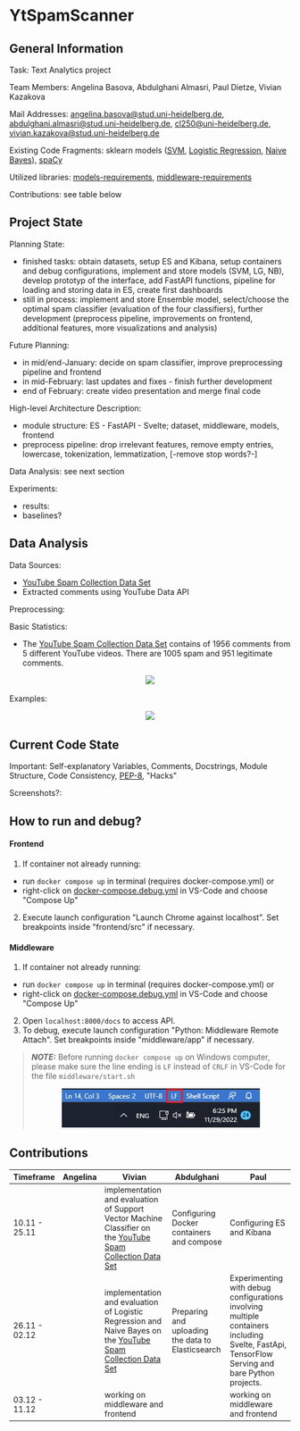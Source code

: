 
# YtSpamScanner

## General Information
Task: Text Analytics project

Team Members: Angelina Basova, Abdulghani Almasri, Paul Dietze, Vivian Kazakova

Mail Addresses: angelina.basova@stud.uni-heidelberg.de,  abdulghani.almasri@stud.uni-heidelberg.de, cl250@uni-heidelberg.de, vivian.kazakova@stud.uni-heidelberg.de

Existing Code Fragments: sklearn models ([SVM](https://scikit-learn.org/stable/modules/generated/sklearn.svm.SVC.html), [Logistic Regression](https://scikit-learn.org/stable/modules/generated/sklearn.linear_model.LogisticRegression.html), [Naive Bayes](https://scikit-learn.org/stable/modules/generated/sklearn.naive_bayes.MultinomialNB.html)), [spaCy](https://spacy.io/)

Utilized libraries: [models-requirements](./models/requirements.txt), [middleware-requirements](./middleware/requirements.txt)

Contributions: see table below

## Project State
Planning State:
 - finished tasks: obtain datasets, setup ES and Kibana, setup containers and debug configurations, implement and store models (SVM, LG, NB), develop prototyp of the interface, add FastAPI functions, pipeline for loading and storing data in ES, create first dashboards
 - still in process: implement and store Ensemble model, select/choose the optimal spam classifier (evaluation of the four classifiers), further development (preprocess pipeline, improvements on frontend, additional features, more visualizations and analysis)

Future Planning:
<!--timeline for second part of project, future time schedules-->
 - in mid/end-January: decide on spam classifier, improve preprocessing pipeline and frontend
 - in mid-February: last updates and fixes - finish further development
 - end of February: create video presentation and merge final code

High-level Architecture Description:
 - module structure: ES - FastAPI - Svelte; dataset, middleware, models, frontend
 - preprocess pipeline: drop irrelevant features, remove empty entries, lowercase, tokenization, lemmatization, [-remove stop words?-]

Data Analysis: see next section

Experiments:
 - results:
 - baselines?

## Data Analysis
Data Sources: 
 - [YouTube Spam Collection Data Set](https://archive.ics.uci.edu/ml/datasets/YouTube+Spam+Collection#)
 - Extracted comments using YouTube Data API

Preprocessing:
<!--preprocessing steps - unicode normalization, length normalization, text sanitizing, etc-->
 
Basic Statistics: 
<!--number of samples, mean, median & standard deviation, etc.; class distribution, plots-->
- The [YouTube Spam Collection Data Set](https://archive.ics.uci.edu/ml/datasets/YouTube+Spam+Collection#) contains of 1956 comments from 5 different YouTube videos. There are 1005 spam and 951 legitimate comments. 
<p align="center">
<img src="./images/spam-collection_distribution.png" />
</p>

Examples: <!--example of data sample from our collection, eventually edge cases-->
<p align="center">
<img src="./images/example_data-sample.png" />
</p>

## Current Code State
Important: Self-explanatory Variables, Comments, Docstrings, Module Structure, Code Consistency, [PEP-8](https://www.python.org/dev/peps/pep-0008/), "Hacks"

Screenshots?:

## How to run and debug?

#### Frontend
 1. If container not already running:
 - run `docker compose up` in terminal (requires docker-compose.yml) or 
 - right-click on [docker-compose.debug.yml](docker-compose.debug.yml) in VS-Code and choose "Compose Up"

2.  Execute launch configuration "Launch Chrome against localhost". Set breakpoints inside "frontend/src" if necessary.

#### Middleware
1.  If container not already running:
- run `docker compose up` in terminal (requires docker-compose.yml) or
- right-click on  [docker-compose.debug.yml](docker-compose.debug.yml) in VS-Code and choose "Compose Up"
2.  Open `localhost:8000/docs` to access API. 
3. To debug, execute launch configuration "Python: Middleware Remote Attach". Set breakpoints inside "middleware/app" if necessary.

> **_NOTE:_** Before running `docker compose up` on Windows computer, please make sure the line ending is `LF` instead of `CRLF` in VS-Code for the file `middleware/start.sh`
> <p align="center">
> <img src="./images/LF_settings.jpg" />
> </p>
> <!-- ![alt text](./images/LF_settings.jpg) -->


## Contributions

Timeframe  | Angelina   | Vivian     | Abdulghani | Paul 
--------   | --------   | --------   | --------   | --------  |
10.11 - 25.11   |  | implementation and evaluation of Support Vector Machine Classifier on the [YouTube Spam Collection Data Set](https://archive.ics.uci.edu/ml/datasets/YouTube+Spam+Collection#)     | Configuring Docker containers and compose                | Configuring ES and Kibana
26.11 - 02.12   |  | implementation and evaluation of Logistic Regression and Naive Bayes on the [YouTube Spam Collection Data Set](https://archive.ics.uci.edu/ml/datasets/YouTube+Spam+Collection#)  | Preparing and uploading the data to Elasticsearch        | Experimenting with debug configurations involving multiple containers including Svelte, FastApi, TensorFlow Serving and bare Python projects.
03.12 - 11.12   |  | working on middleware and frontend |  |  working on middleware and frontend
